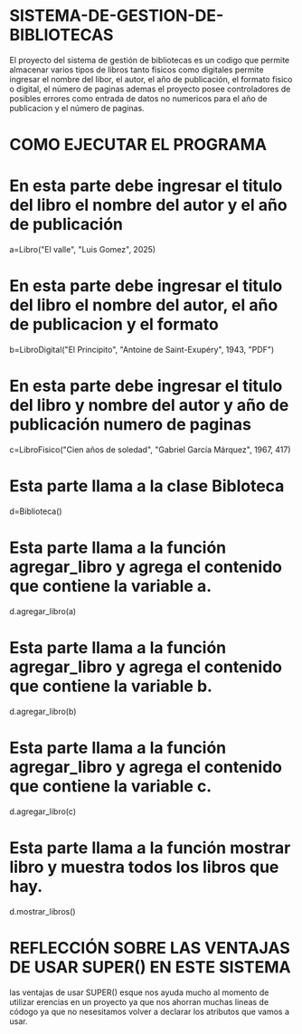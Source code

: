 # SISTEMA-DE-GESTION-DE-BIBLIOTECAS

El proyecto del sistema de gestión de bibliotecas es un codigo que permite almacenar
varios tipos de libros tanto fisicos como digitales permite ingresar el nombre del
libor, el autor, el año de publicación, el formato fisico o digital, el número de paginas
ademas el proyecto posee controladores de posibles errores como entrada de datos no
numericos para el año de publicacion y el número de paginas.

# COMO EJECUTAR EL PROGRAMA

# En esta parte debe ingresar el titulo del libro el nombre del autor y el año de publicación
a=Libro("El valle", "Luis Gomez", 2025) 
# En esta parte debe ingresar el titulo del libro el nombre del autor, el año de publicacion y el formato
b=LibroDigital("El Principito", "Antoine de Saint-Exupéry", 1943, "PDF")
# En esta parte debe ingresar el titulo del libro y nombre del autor y año de publicación numero de paginas
c=LibroFisico("Cien años de soledad", "Gabriel García Márquez", 1967, 417)
# Esta parte llama a la clase Bibloteca
d=Biblioteca()
# Esta parte llama a la función agregar_libro y agrega el contenido que contiene la variable a.
d.agregar_libro(a)
# Esta parte llama a la función agregar_libro y agrega el contenido que contiene la variable b.
d.agregar_libro(b)
# Esta parte llama a la función agregar_libro y agrega el contenido que contiene la variable c.
d.agregar_libro(c)
# Esta parte llama a la función mostrar libro y muestra todos los libros que hay.
d.mostrar_libros()

# REFLECCIÓN SOBRE LAS VENTAJAS DE USAR SUPER() EN ESTE SISTEMA

las ventajas de usar SUPER() esque nos ayuda mucho al momento de utilizar
erencias en un proyecto ya que nos ahorran muchas lineas de códogo ya que
no nesesitamos volver a declarar los atributos que vamos a usar.
